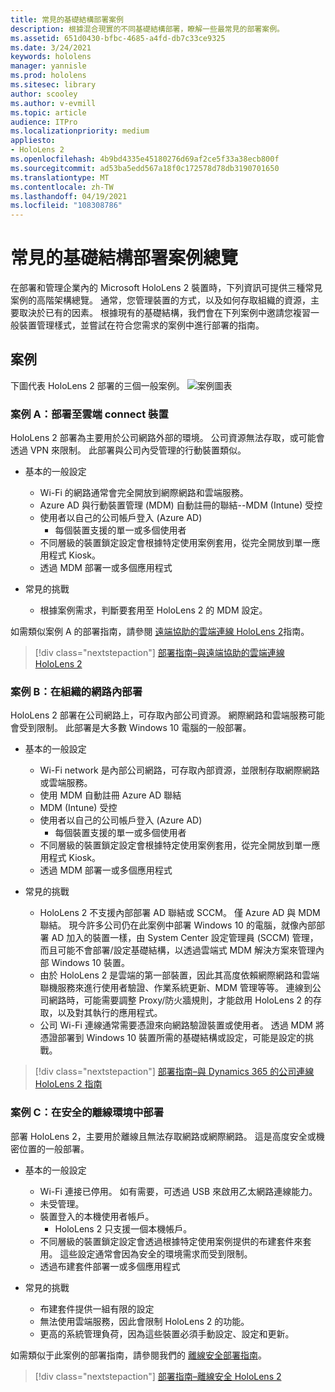```yaml
---
title: 常見的基礎結構部署案例
description: 根據混合現實的不同基礎結構部署，瞭解一些最常見的部署案例。
ms.assetid: 651d0430-bfbc-4685-a4fd-db7c33ce9325
ms.date: 3/24/2021
keywords: hololens
manager: yannisle
ms.prod: hololens
ms.sitesec: library
author: scooley
ms.author: v-evmill
ms.topic: article
audience: ITPro
ms.localizationpriority: medium
appliesto:
- HoloLens 2
ms.openlocfilehash: 4b9bd4335e45180276d69af2ce5f33a38ecb800f
ms.sourcegitcommit: ad53ba5edd567a18f0c172578d78db3190701650
ms.translationtype: MT
ms.contentlocale: zh-TW
ms.lasthandoff: 04/19/2021
ms.locfileid: "108308786"
---
```

# <a name="common-infrastructure-deployment-scenarios-overview"></a>常見的基礎結構部署案例總覽

在部署和管理企業內的 Microsoft HoloLens 2 裝置時，下列資訊可提供三種常見案例的高階架構總覽。 通常，您管理裝置的方式，以及如何存取組織的資源，主要取決於已有的因素。 根據現有的基礎結構，我們會在下列案例中邀請您複習一般裝置管理樣式，並嘗試在符合您需求的案例中進行部署的指南。

## <a name="scenarios"></a>案例

下圖代表 HoloLens 2 部署的三個一般案例。
![案例圖表](images/scenarios.jpg)

### <a name="scenario-a-deploy-to-cloud-connect-devices"></a>案例 A：部署至雲端 connect 裝置

HoloLens 2 部署為主要用於公司網路外部的環境。 公司資源無法存取，或可能會透過 VPN 來限制。 此部署與公司內受管理的行動裝置類似。
 * 基本的一般設定
   * Wi-Fi 的網路通常會完全開放到網際網路和雲端服務。
   * Azure AD 與行動裝置管理 (MDM) 自動註冊的聯結--MDM (Intune) 受控
   * 使用者以自己的公司帳戶登入 (Azure AD) 
     * 每個裝置支援的單一或多個使用者
   * 不同層級的裝置鎖定設定會根據特定使用案例套用，從完全開放到單一應用程式 Kiosk。
   * 透過 MDM 部署一或多個應用程式

* 常見的挑戰
   * 根據案例需求，判斷要套用至 HoloLens 2 的 MDM 設定。

如需類似案例 A 的部署指南，請參閱 [遠端協助的雲端連線 HoloLens 2](hololens2-cloud-connected-overview.md)指南。

> [!div class="nextstepaction"]
> [部署指南–與遠端協助的雲端連線 HoloLens 2](hololens2-cloud-connected-overview.md)

### <a name="scenario-b-deploy-inside-your-organizations-network"></a>案例 B：在組織的網路內部署

HoloLens 2 部署在公司網路上，可存取內部公司資源。 網際網路和雲端服務可能會受到限制。 此部署是大多數 Windows 10 電腦的一般部署。

 * 基本的一般設定
   * Wi-Fi network 是內部公司網路，可存取內部資源，並限制存取網際網路或雲端服務。
   * 使用 MDM 自動註冊 Azure AD 聯結
   * MDM (Intune) 受控
   * 使用者以自己的公司帳戶登入 (Azure AD) 
     * 每個裝置支援的單一或多個使用者
   * 不同層級的裝置鎖定設定會根據特定使用案例套用，從完全開放到單一應用程式 Kiosk。
   * 透過 MDM 部署一或多個應用程式

 * 常見的挑戰
   * HoloLens 2 不支援內部部署 AD 聯結或 SCCM。 僅 Azure AD 與 MDM 聯結。 現今許多公司仍在此案例中部署 Windows 10 的電腦，就像內部部署 AD 加入的裝置一樣，由 System Center 設定管理員 (SCCM) 管理，而且可能不會部署/設定基礎結構，以透過雲端式 MDM 解決方案來管理內部 Windows 10 裝置。
   * 由於 HoloLens 2 是雲端的第一部裝置，因此其高度依賴網際網路和雲端聯機服務來進行使用者驗證、作業系統更新、MDM 管理等等。 連線到公司網路時，可能需要調整 Proxy/防火牆規則，才能啟用 HoloLens 2 的存取，以及對其執行的應用程式。
   * 公司 Wi-Fi 連線通常需要憑證來向網路驗證裝置或使用者。 透過 MDM 將憑證部署到 Windows 10 裝置所需的基礎結構或設定，可能是設定的挑戰。

> [!div class="nextstepaction"]
> [部署指南–與 Dynamics 365 的公司連線 HoloLens 2 指南](hololens2-corp-connected-overview.md)

### <a name="scenario-c-deploy-in-secure-offline-environment"></a>案例 C：在安全的離線環境中部署

部署 HoloLens 2，主要用於離線且無法存取網路或網際網路。 這是高度安全或機密位置的一般部署。
 * 基本的一般設定
   * Wi-Fi 連接已停用。 如有需要，可透過 USB 來啟用乙太網路連線能力。
   * 未受管理。
   * 裝置登入的本機使用者帳戶。
     * HoloLens 2 只支援一個本機帳戶。
   * 不同層級的裝置鎖定設定會透過根據特定使用案例提供的布建套件來套用。 這些設定通常會因為安全的環境需求而受到限制。
   * 透過布建套件部署一或多個應用程式

 * 常見的挑戰
   * 布建套件提供一組有限的設定
   * 無法使用雲端服務，因此會限制 HoloLens 2 的功能。
   * 更高的系統管理負荷，因為這些裝置必須手動設定、設定和更新。

如需類似于此案例的部署指南，請參閱我們的 [離線安全部署指南](hololens-common-scenarios-offline-secure.md)。

> [!div class="nextstepaction"]
> [部署指南–離線安全 HoloLens 2](hololens-common-scenarios-offline-secure.md)
